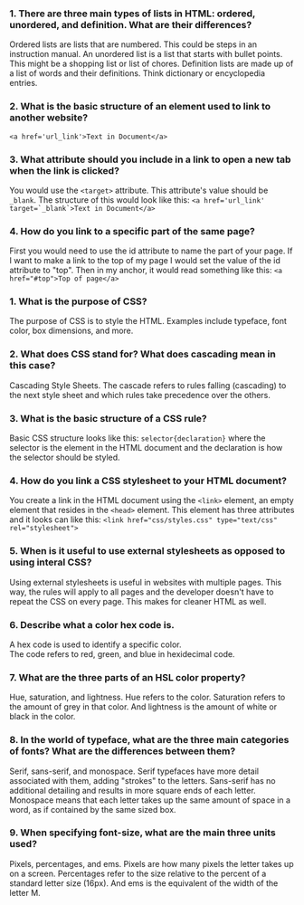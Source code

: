 ### 1. There are three main types of lists in HTML: ordered, unordered, and definition. What are their differences?
  Ordered lists are lists that are numbered.  This could be steps in an instruction manual.  An unordered list is a list that starts with bullet points.  This might be a shopping list or list of chores.  Definition lists are made up of a list of words and their definitions.  Think dictionary or encyclopedia entries.

### 2.  What is the basic structure of an element used to link to another website?
  `<a href='url_link'>Text in Document</a>`

### 3.  What attribute should you include in a link to open a new tab when the link is clicked?
  You would use the `<target>` attribute.  This attribute's value should be `_blank`.  The structure of this would look like this: ```<a href='url_link' target=`_blank`>Text in Document</a>```

### 4.  How do you link to a specific part of the same page?
  First you would need to use the id attribute to name the part of your page.  If I want to make a link to the top of my page I would set the value of the id attribute to "top".  Then in my anchor, it would read something like this: `<a href="#top">Top of page</a>`

### 1.  What is the purpose of CSS?
  The purpose of CSS is to style the HTML.  Examples include typeface, font color, box dimensions, and more.

### 2.  What does CSS stand for? What does cascading mean in this case?
  Cascading Style Sheets.  The cascade refers to rules falling (cascading) to the next style sheet and which rules take precedence over the others.

### 3.  What is the basic structure of a CSS rule?
  Basic CSS structure looks like this: `selector{declaration}` where the selector is the element in the HTML document and the declaration is how the selector should be styled.

### 4.  How do you link a CSS stylesheet to your HTML document?
  You create a link in the HTML document using the `<link>` element, an empty element that resides in the `<head>` element.  This element has three attributes and it looks can like this: `<link href="css/styles.css" type="text/css" rel="stylesheet">`

### 5.  When is it useful to use external stylesheets as opposed to using interal CSS?
  Using external stylesheets is useful in websites with multiple pages.  This way, the rules will apply to all pages and the developer doesn't have to repeat the CSS on every page.  This makes for cleaner HTML as well.

### 6.  Describe what a color hex code is.
  A hex code is used to identify a specific color.  
  The code refers to red, green, and blue in hexidecimal code.

### 7.  What are the three parts of an HSL color property?
  Hue, saturation, and lightness.  Hue refers to the color.  Saturation refers to the amount of grey in that color.  And lightness is the amount of white or black in the color.  

### 8.  In the world of typeface, what are the three main categories of fonts? What are the differences between them?
  Serif, sans-serif, and monospace.  Serif typefaces have more detail associated with them, adding "strokes" to the letters.  Sans-serif has no additional detailing and results in more square ends of each letter.  Monospace means that each letter takes up the same amount of space in a word, as if contained by the same sized box.

### 9.  When specifying font-size, what are the main three units used?
  Pixels, percentages, and ems.  Pixels are how many pixels the letter takes up on a screen.  Percentages refer to the size relative to the percent of a standard letter size (16px).  And ems is the equivalent of the width of the letter M.
